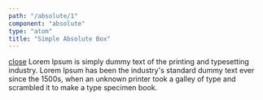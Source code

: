 ```yaml
---
path: "/absolute/1"
component: "absolute"
type: "atom"
title: "Simple Absolute Box"
---
```

<Box>
  <Card border="1px solid cyan">
    <Relative p={5}>
      <Absolute
        height="15px"
        top="20px"
        right="20px"
      >
        <a href='#'>close</a>
      </Absolute>
      Lorem Ipsum is simply dummy text of the printing and typesetting industry. Lorem Ipsum has been the industry's standard dummy text ever since the 1500s, when an unknown printer took a galley of type and scrambled it to make a type specimen book.
    </Relative>
  </Card>
</Box>